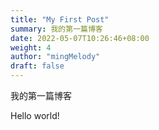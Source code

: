 ```yaml
---
title: "My First Post"
summary: 我的第一篇博客
date: 2022-05-07T10:26:46+08:00
weight: 4
author: "mingMelody"
draft: false
---
```

我的第一篇博客

Hello world!
